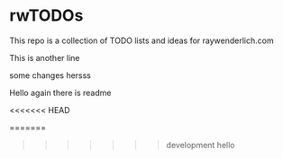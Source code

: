 # rwTODOs

This repo is a collection of TODO lists and ideas for raywenderlich.com

This is another line


some changes hersss


Hello again there is readme

<<<<<<< HEAD


=======
>>>>>>> development
hello